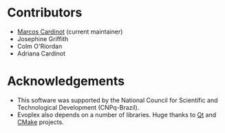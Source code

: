 # Contributors
- [Marcos Cardinot](http://cardinot.net) (current maintainer)
- Josephine Griffith
- Colm O'Riordan
- Adriana Cardinot

# Acknowledgements
- This software was supported by the National Council for Scientific and Technological Development (CNPq-Brazil).
- Evoplex also depends on a number of libraries. Huge thanks to [Qt](https://www.qt.io) and [CMake](https://cmake.org) projects.
